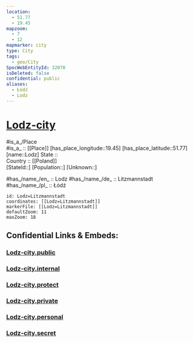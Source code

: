 ```yaml
---
location:
  - 51.77
  - 19.45
mapzoom:
  - 7
  - 12
mapmarker: city
type: City
tags:
  - geo/City
SpocWebEntityId: 32070
isDeleted: false
confidential: public
aliases:
  - Łódź
  - Lodz
---
```


# [Lodz-city](Lodz-city.md) 

#is_a_/Place  
#is_a_ :: [[Place]] 
[has_place_longitude::19.45] 
[has_place_latitude::51.77] 
[name::Lodz] 
State ::  
Country :: [[Poland]]  
[StateId::] 
[Population::] 
[Unknown::] 

#has_/name_/en_ :: Lodz 
#has_/name_/de_ :: Litzmannstadt 
#has_/name_/pl_ :: Łódź 

```leaflet
id: Lodz=Litzmannstadt
coordinates: [[Lodz=Litzmannstadt]] 
markerFile: [[Lodz=Litzmannstadt]] 
defaultZoom: 11 
maxZoom: 18
```


## Confidential Links & Embeds: 

### [Lodz-city.public](/_public/\Earth\Continent\Europe\Europe~East\Poland\Provinces~Poland\Łódź,Province\counties~ŁódzkieLodz-city.public.md) 

### [Lodz-city.internal](/_internal/\Earth\Continent\Europe\Europe~East\Poland\Provinces~Poland\Łódź,Province\counties~ŁódzkieLodz-city.internal.md) 

### [Lodz-city.protect](/_protect/\Earth\Continent\Europe\Europe~East\Poland\Provinces~Poland\Łódź,Province\counties~ŁódzkieLodz-city.protect.md) 

### [Lodz-city.private](/_private/\Earth\Continent\Europe\Europe~East\Poland\Provinces~Poland\Łódź,Province\counties~ŁódzkieLodz-city.private.md) 

### [Lodz-city.personal](/_personal/\Earth\Continent\Europe\Europe~East\Poland\Provinces~Poland\Łódź,Province\counties~ŁódzkieLodz-city.personal.md) 

### [Lodz-city.secret](/_secret/\Earth\Continent\Europe\Europe~East\Poland\Provinces~Poland\Łódź,Province\counties~ŁódzkieLodz-city.secret.md)

